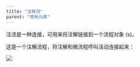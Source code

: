 ```yaml
---
title: "注释流"
parent: "常用元素"
---
```


注流是一种连接，可用来将注解链接到一个流程对象 (s)。

这是一个注解流程，将注解和微流程呼叫活动连接起来：

![](attachments/819203/918062.png)
